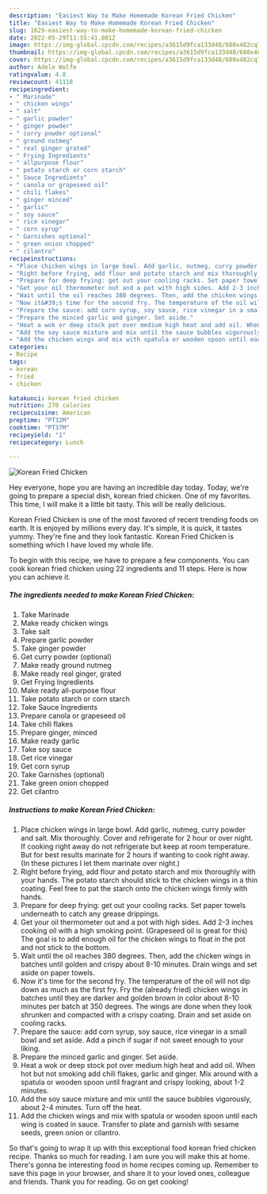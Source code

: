 ```yaml
---
description: "Easiest Way to Make Homemade Korean Fried Chicken"
title: "Easiest Way to Make Homemade Korean Fried Chicken"
slug: 1629-easiest-way-to-make-homemade-korean-fried-chicken
date: 2022-05-29T11:55:41.881Z
image: https://img-global.cpcdn.com/recipes/a3615d9fca133d48/680x482cq70/korean-fried-chicken-recipe-main-photo.jpg
thumbnail: https://img-global.cpcdn.com/recipes/a3615d9fca133d48/680x482cq70/korean-fried-chicken-recipe-main-photo.jpg
cover: https://img-global.cpcdn.com/recipes/a3615d9fca133d48/680x482cq70/korean-fried-chicken-recipe-main-photo.jpg
author: Adele Wolfe
ratingvalue: 4.8
reviewcount: 41118
recipeingredient:
- " Marinade"
- " chicken wings"
- " salt"
- " garlic powder"
- " ginger powder"
- " curry powder optional"
- " ground nutmeg"
- " real ginger grated"
- " Frying Ingredients"
- " allpurpose flour"
- " potato starch or corn starch"
- " Sauce Ingredients"
- " canola or grapeseed oil"
- " chili flakes"
- " ginger minced"
- " garlic"
- " soy sauce"
- " rice vinegar"
- " corn syrup"
- " Garnishes optional"
- " green onion chopped"
- " cilantro"
recipeinstructions:
- "Place chicken wings in large bowl. Add garlic, nutmeg, curry powder and salt. Mix thoroughly. Cover and refrigerate for 2 hour or over night. If cooking right away do not refrigerate but keep at room temperature. But for best results marinate for 2 hours if wanting to cook right away. (In these pictures I let them marinate over night.)"
- "Right before frying, add flour and potato starch and mix thoroughly with your hands. The potato starch should stick to the chicken wings in a thin coating. Feel free to pat the starch onto the chicken wings firmly with hands."
- "Prepare for deep frying: get out your cooling racks. Set paper towels underneath to catch any grease drippings."
- "Get your oil thermometer out and a pot with high sides. Add 2-3 inches cooking oil with a high smoking point. (Grapeseed oil is great for this) The goal is to add enough oil for the chicken wings to float in the pot and not stick to the bottom."
- "Wait until the oil reaches 380 degrees. Then, add the chicken wings in batches until golden and crispy about 8-10 minutes. Drain wings and set aside on paper towels."
- "Now it&#39;s time for the second fry. The temperature of the oil will not dip down as much as the first fry. Fry the (already fried) chicken wings in batches until they are darker and golden brown in color about 8-10 minutes per batch at 350 degrees. The wings are done when they look shrunken and compacted with a crispy coating. Drain and set aside on cooling racks."
- "Prepare the sauce: add corn syrup, soy sauce, rice vinegar in a small bowl and set aside. Add a pinch if sugar if not sweet enough to your liking."
- "Prepare the minced garlic and ginger. Set aside."
- "Heat a wok or deep stock pot over medium high heat and add oil. When hot but not smoking add chili flakes, garlic and ginger. Mix around with a spatula or wooden spoon until fragrant and crispy looking, about 1-2 minutes."
- "Add the soy sauce mixture and mix until the sauce bubbles vigorously, about 2-4 minutes. Turn off the heat."
- "Add the chicken wings and mix with spatula or wooden spoon until each wing is coated in sauce. Transfer to plate and garnish with sesame seeds, green onion or cilantro."
categories:
- Recipe
tags:
- korean
- fried
- chicken

katakunci: korean fried chicken 
nutrition: 270 calories
recipecuisine: American
preptime: "PT32M"
cooktime: "PT37M"
recipeyield: "1"
recipecategory: Lunch

---
```



![Korean Fried Chicken](https://img-global.cpcdn.com/recipes/a3615d9fca133d48/680x482cq70/korean-fried-chicken-recipe-main-photo.jpg)

Hey everyone, hope you are having an incredible day today. Today, we're going to prepare a special dish, korean fried chicken. One of my favorites. This time, I will make it a little bit tasty. This will be really delicious.

Korean Fried Chicken is one of the most favored of recent trending foods on earth. It is enjoyed by millions every day. It's simple, it is quick, it tastes yummy. They're fine and they look fantastic. Korean Fried Chicken is something which I have loved my whole life.




To begin with this recipe, we have to prepare a few components. You can cook korean fried chicken using 22 ingredients and 11 steps. Here is how you can achieve it.

<!--inarticleads1-->

##### The ingredients needed to make Korean Fried Chicken:

1. Take  Marinade
1. Make ready  chicken wings
1. Take  salt
1. Prepare  garlic powder
1. Take  ginger powder
1. Get  curry powder (optional)
1. Make ready  ground nutmeg
1. Make ready  real ginger, grated
1. Get  Frying Ingredients
1. Make ready  all-purpose flour
1. Take  potato starch or corn starch
1. Take  Sauce Ingredients
1. Prepare  canola or grapeseed oil
1. Take  chili flakes
1. Prepare  ginger, minced
1. Make ready  garlic
1. Take  soy sauce
1. Get  rice vinegar
1. Get  corn syrup
1. Take  Garnishes (optional)
1. Take  green onion chopped
1. Get  cilantro




<!--inarticleads2-->

##### Instructions to make Korean Fried Chicken:

1. Place chicken wings in large bowl. Add garlic, nutmeg, curry powder and salt. Mix thoroughly. Cover and refrigerate for 2 hour or over night. If cooking right away do not refrigerate but keep at room temperature. But for best results marinate for 2 hours if wanting to cook right away. (In these pictures I let them marinate over night.)
1. Right before frying, add flour and potato starch and mix thoroughly with your hands. The potato starch should stick to the chicken wings in a thin coating. Feel free to pat the starch onto the chicken wings firmly with hands.
1. Prepare for deep frying: get out your cooling racks. Set paper towels underneath to catch any grease drippings.
1. Get your oil thermometer out and a pot with high sides. Add 2-3 inches cooking oil with a high smoking point. (Grapeseed oil is great for this) The goal is to add enough oil for the chicken wings to float in the pot and not stick to the bottom.
1. Wait until the oil reaches 380 degrees. Then, add the chicken wings in batches until golden and crispy about 8-10 minutes. Drain wings and set aside on paper towels.
1. Now it&#39;s time for the second fry. The temperature of the oil will not dip down as much as the first fry. Fry the (already fried) chicken wings in batches until they are darker and golden brown in color about 8-10 minutes per batch at 350 degrees. The wings are done when they look shrunken and compacted with a crispy coating. Drain and set aside on cooling racks.
1. Prepare the sauce: add corn syrup, soy sauce, rice vinegar in a small bowl and set aside. Add a pinch if sugar if not sweet enough to your liking.
1. Prepare the minced garlic and ginger. Set aside.
1. Heat a wok or deep stock pot over medium high heat and add oil. When hot but not smoking add chili flakes, garlic and ginger. Mix around with a spatula or wooden spoon until fragrant and crispy looking, about 1-2 minutes.
1. Add the soy sauce mixture and mix until the sauce bubbles vigorously, about 2-4 minutes. Turn off the heat.
1. Add the chicken wings and mix with spatula or wooden spoon until each wing is coated in sauce. Transfer to plate and garnish with sesame seeds, green onion or cilantro.




So that's going to wrap it up with this exceptional food korean fried chicken recipe. Thanks so much for reading. I am sure you will make this at home. There's gonna be interesting food in home recipes coming up. Remember to save this page in your browser, and share it to your loved ones, colleague and friends. Thank you for reading. Go on get cooking!
